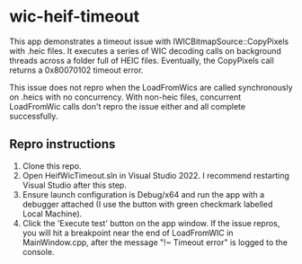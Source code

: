 # wic-heif-timeout

This app demonstrates a timeout issue with IWICBitmapSource::CopyPixels with .heic files. It executes a series of WIC decoding calls on background threads across a folder full of HEIC files. Eventually, the CopyPixels call returns a 0x80070102 timeout error. 

This issue does not repro when the LoadFromWics are called synchronously on .heics with no concurrency. With non-heic files, concurrent LoadFromWic calls don't repro the issue either and all complete successfully.

## Repro instructions
1. Clone this repo.
2. Open HeifWicTimeout.sln in Visual Studio 2022. I recommend restarting Visual Studio after this step.
3. Ensure launch configuration is Debug/x64 and run the app with a debugger attached (I use the button with green checkmark labelled Local Machine).  
4. Click the 'Execute test' button on the app window. If the issue repros, you will hit a breakpoint near the end of LoadFromWIC in MainWindow.cpp, after the message "!~ Timeout error" is logged to the console.
